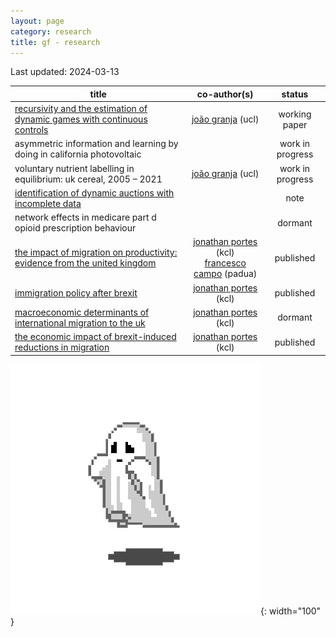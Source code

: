 ```yaml
---
layout: page
category: research
title: gf - research
---
```


Last updated: 2024-03-13

| title | co-author(s) | status |
| --- | :---: | :---: |
| [recursivity and the estimation of dynamic games with continuous controls](https://github.com/gfrt0/gfrt0.github.io/raw/master/content/fg_dgs.pdf) | [joão granja](https://www.joaogranja.net/) (ucl) | working paper |
| asymmetric information and learning by doing in california photovoltaic | | work in progress |
| voluntary nutrient labelling in equilibrium: uk cereal, 2005 – 2021 | [joão granja](https://www.joaogranja.net/) (ucl) | work in progress |
| [identification of dynamic auctions with incomplete data](https://github.com/gfrt0/gfrt0.github.io/raw/master/content/note_jfp.pdf) | | note |
| network effects in medicare part d opioid prescription behaviour | | dormant |
| [the impact of migration on productivity: evidence from the united kingdom](https://github.com/gfrt0/gfrt0.github.io/raw/master/content/CampoFortePortes2024.pdf) | [jonathan portes](https://www.kcl.ac.uk/people/professor-jonathan-portes) (kcl) <br /> [francesco campo](https://sites.google.com/view/francescocampoecon/) (padua) | published |
| [immigration policy after brexit](https://www.gov.wales/sites/default/files/publications/2018-10/brexit-and-fair-movement-of-people.pdf) | [jonathan portes](https://www.kcl.ac.uk/people/professor-jonathan-portes) (kcl) | published |
| [macroeconomic determinants of international migration to the uk](https://www.econstor.eu/bitstream/10419/157923/1/GLO_DP_0069.pdf) | [jonathan portes](https://www.kcl.ac.uk/people/professor-jonathan-portes) (kcl) | dormant |
| [the economic impact of brexit-induced reductions in migration](https://academic.oup.com/oxrep/article/33/suppl_1/S31/3066076/The-economic-impact-of-Brexit-induced-reductions) | [jonathan portes](https://www.kcl.ac.uk/people/professor-jonathan-portes) (kcl) | published |

![ghost](https://github.com/gfrt0/gfrt0.github.io/raw/master/content/ghost.webp){: width="100" }
